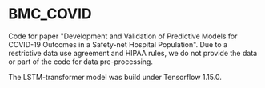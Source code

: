 # BMC_COVID

Code for paper "Development and Validation of Predictive Models for COVID-19 Outcomes in a Safety-net Hospital Population". Due to a restrictive data use agreement and HIPAA rules, we do not provide the data or part of the code for data pre-processing.

The LSTM-transformer model was build under Tensorflow 1.15.0.
